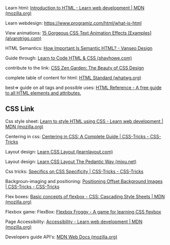 Learn html: [Introduction to HTML - Learn web development | MDN (mozilla.org)](https://developer.mozilla.org/en-US/docs/Learn/HTML/Introduction_to_HTML)

Learn webdesign: https://www.programiz.com/html/what-is-html
  
View animations:  [15 Gorgeous CSS Text Animation Effects [Examples] (alvarotrigo.com)](https://alvarotrigo.com/blog/css-text-animations/#:~:text=15%20Amazing%20Text%20Animations%20with%20CSS%201%201.,Style%20CSS%20Text%20Animation%20Preview%20...%20More%20items)

HTML Semantics: [How Important Is Semantic HTML? - Vanseo Design](http://vanseodesign.com/web-design/semantic-html/)

Guide through: [Learn to Code HTML & CSS (shayhowe.com)](https://learn.shayhowe.com/html-css/)

contribute to the link:  [CSS Zen Garden: The Beauty of CSS Design](http://www.csszengarden.com/)

complete table of content for html: [HTML Standard (whatwg.org)](https://html.spec.whatwg.org/multipage/?utm_medium=email&_hsmi=76844617&_hsenc=p2ANqtz--nGosWfpj1_1efcHgKu8awZXTW8lmZqeuOrC8c1xb1SwqYRAeQ_Pidh--tvV4Zd6_Gw4DMcdX5Flh7RC_VjzP2S5azzg&utm_content=76844617&utm_source=hs_email)

best=> guide on all tags and possible uses: [HTML Reference - A free guide to all HTML elements and attributes.](https://htmlreference.io/?utm_medium=email&_hsmi=76844617&_hsenc=p2ANqtz-8UASJxF8Zfu5XHmxNYx09YwlggvGN3cGjt2xpwucBmKpRoHRpFE-9iI94-gsofJDQErTdTwmi8rWQddn6_1ghM4J92og&utm_content=76844617&utm_source=hs_email)

## CSS Link
Css style sheet: [Learn to style HTML using CSS - Learn web development | MDN (mozilla.org)](https://developer.mozilla.org/en-US/docs/Learn/CSS)

Centering in css: [Centering in CSS: A Complete Guide | CSS-Tricks - CSS-Tricks](https://css-tricks.com/centering-css-complete-guide/)

Layout design: [Learn CSS Layout (learnlayout.com)](https://learnlayout.com/)

Layout design: [Learn CSS Layout The Pedantic Way (mixu.net)](http://book.mixu.net/css/)

Css tricks: [Specifics on CSS Specificity | CSS-Tricks - CSS-Tricks](https://css-tricks.com/specifics-on-css-specificity/)

Backgroun-imaging and positioning: [Positioning Offset Background Images | CSS-Tricks - CSS-Tricks](https://css-tricks.com/positioning-offset-background-images/)

Flex boxes: [Basic concepts of flexbox - CSS: Cascading Style Sheets | MDN (mozilla.org)](https://developer.mozilla.org/en-US/docs/Web/CSS/CSS_Flexible_Box_Layout/Basic_Concepts_of_Flexbox)

Flexbox game: FlexBox: [Flexbox Froggy - A game for learning CSS flexbox](http://flexboxfroggy.com/)

Page Accessibility: [Accessibility - Learn web development | MDN (mozilla.org)](https://developer.mozilla.org/en-US/docs/Learn/Accessibility)





Developers guide API's: [MDN Web Docs (mozilla.org)](https://developer.mozilla.org/en-US/)



